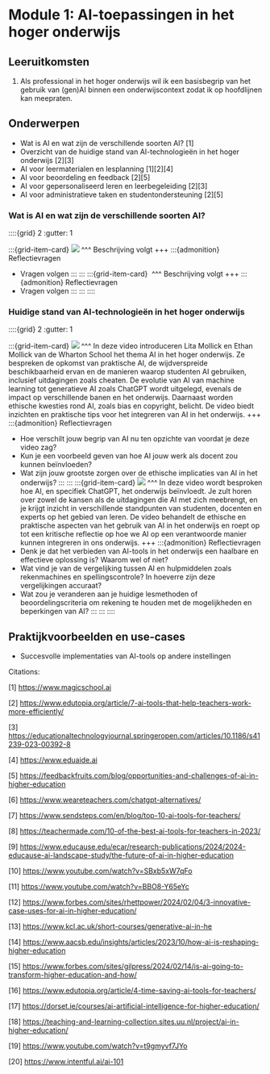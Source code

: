 # Module 1: AI-toepassingen in het hoger onderwijs

## Leeruitkomsten

1. Als professional in het hoger onderwijs wil ik een basisbegrip van het gebruik van (gen)AI binnen een onderwijscontext zodat ik op hoofdlijnen kan meepraten.

## Onderwerpen

- Wat is AI en wat zijn de verschillende soorten AI? [1]
- Overzicht van de huidige stand van AI-technologieën in het hoger onderwijs [2][3]
- AI voor leermaterialen en lesplanning [1][2][4]
- AI voor beoordeling en feedback [2][5] 
- AI voor gepersonaliseerd leren en leerbegeleiding [2][3]
- AI voor administratieve taken en studentondersteuning [2][5]

### Wat is AI en wat zijn de verschillende soorten AI?

::::{grid} 2
:gutter: 1

:::{grid-item-card}
<a href="https://youtu.be/G2fqAlgmoPo?si=6v2lnVmxzLCE75MQ" target="_blank" ><img src="https://img.youtube.com/vi/G2fqAlgmoPo/maxresdefault.jpg" class="rounded"></a>
^^^
Beschrijving volgt
+++
:::{admonition} Reflectievragen
- Vragen volgen
:::
:::
:::{grid-item-card}
<a href="" target="_blank" ><img src=""></a>
^^^
Beschrijving volgt
+++
:::{admonition} Reflectievragen
- Vragen volgen
:::
:::
::::

### Huidige stand van AI-technologieën in het hoger onderwijs

::::{grid} 2
:gutter: 1

:::{grid-item-card}
<a href="https://youtu.be/t9gmyvf7JYo?si=rrFqqOylv0BFNPQ1" target="_blank" ><img src="https://img.youtube.com/vi/t9gmyvf7JYo/maxresdefault.jpg" class="rounded"></a>
^^^
In deze video introduceren Lita Mollick en Ethan Mollick van de Wharton School het thema AI in het hoger onderwijs. Ze bespreken de opkomst van praktische AI, de wijdverspreide beschikbaarheid ervan en de manieren waarop studenten AI gebruiken, inclusief uitdagingen zoals cheaten. De evolutie van AI van machine learning tot generatieve AI zoals ChatGPT wordt uitgelegd, evenals de impact op verschillende banen en het onderwijs. Daarnaast worden ethische kwesties rond AI, zoals bias en copyright, belicht. De video biedt inzichten en praktische tips voor het integreren van AI in het onderwijs.
+++
:::{admonition} Reflectievragen
- Hoe verschilt jouw begrip van AI nu ten opzichte van voordat je deze video zag?
- Kun je een voorbeeld geven van hoe AI jouw werk als docent zou kunnen beïnvloeden?
- Wat zijn jouw grootste zorgen over de ethische implicaties van AI in het onderwijs?
:::
:::
:::{grid-item-card}
<a href="https://youtu.be/bEJ0_TVXh-I?si=4RBSgEvp1k8C_RW-" target="_blank" ><img src="https://img.youtube.com/vi/bEJ0_TVXh-I/maxresdefault.jpg" class="rounded"></a>
^^^
In deze video wordt besproken hoe AI, en specifiek ChatGPT, het onderwijs beïnvloedt. Je zult horen over zowel de kansen als de uitdagingen die AI met zich meebrengt, en je krijgt inzicht in verschillende standpunten van studenten, docenten en experts op het gebied van leren. De video behandelt de ethische en praktische aspecten van het gebruik van AI in het onderwijs en roept op tot een kritische reflectie op hoe we AI op een verantwoorde manier kunnen integreren in ons onderwijs.
+++
:::{admonition} Reflectievragen
- Denk je dat het verbieden van AI-tools in het onderwijs een haalbare en effectieve oplossing is? Waarom wel of niet?
- Wat vind je van de vergelijking tussen AI en hulpmiddelen zoals rekenmachines en spellingscontrole? In hoeverre zijn deze vergelijkingen accuraat?
- Wat zou je veranderen aan je huidige lesmethoden of beoordelingscriteria om rekening te houden met de mogelijkheden en beperkingen van AI?
:::
:::
::::

## Praktijkvoorbeelden en use-cases
- Succesvolle implementaties van AI-tools op andere instellingen


Citations:

[1] https://www.magicschool.ai

[2] https://www.edutopia.org/article/7-ai-tools-that-help-teachers-work-more-efficiently/

[3] https://educationaltechnologyjournal.springeropen.com/articles/10.1186/s41239-023-00392-8

[4] https://www.eduaide.ai

[5] https://feedbackfruits.com/blog/opportunities-and-challenges-of-ai-in-higher-education

[6] https://www.weareteachers.com/chatgpt-alternatives/

[7] https://www.sendsteps.com/en/blog/top-10-ai-tools-for-teachers/

[8] https://teachermade.com/10-of-the-best-ai-tools-for-teachers-in-2023/

[9] https://www.educause.edu/ecar/research-publications/2024/2024-educause-ai-landscape-study/the-future-of-ai-in-higher-education

[10] https://www.youtube.com/watch?v=SBxb5xW7qFo

[11] https://www.youtube.com/watch?v=BBO8-Y65eYc

[12] https://www.forbes.com/sites/rhettpower/2024/02/04/3-innovative-case-uses-for-ai-in-higher-education/

[13] https://www.kcl.ac.uk/short-courses/generative-ai-in-he

[14] https://www.aacsb.edu/insights/articles/2023/10/how-ai-is-reshaping-higher-education

[15] https://www.forbes.com/sites/gilpress/2024/02/14/is-ai-going-to-transform-higher-education-and-how/

[16] https://www.edutopia.org/article/4-time-saving-ai-tools-for-teachers/

[17] https://dorset.ie/courses/ai-artificial-intelligence-for-higher-education/

[18] https://teaching-and-learning-collection.sites.uu.nl/project/ai-in-higher-education/

[19] https://www.youtube.com/watch?v=t9gmyvf7JYo

[20] https://www.intentful.ai/ai-101